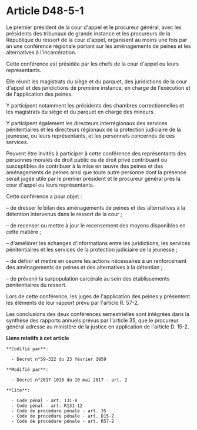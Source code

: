 # Article D48-5-1

Le premier président de la cour d'appel et le procureur général, avec les présidents des tribunaux de grande instance et les
procureurs de la République du ressort de la cour d'appel, organisent au moins une fois par an une conférence régionale
portant sur les aménagements de peines et les alternatives à l'incarcération.

Cette conférence est présidée par les chefs de la cour d'appel ou leurs représentants.

Elle réunit les magistrats du siège et du parquet, des juridictions de la cour d'appel et des juridictions de première
instance, en charge de l'exécution et de l'application des peines.

Y participent notamment les présidents des chambres correctionnelles et les magistrats du siège et du parquet en charge des
mineurs.

Y participent également les directeurs interrégionaux des services pénitentiaires et les directeurs régionaux de la
protection judiciaire de la jeunesse, ou leurs représentants, et les personnels concernés de ces services.

Peuvent être invités à participer à cette conférence des représentants des personnes morales de droit public ou de droit
privé contribuant ou susceptibles de contribuer à la mise en œuvre des peines et des aménagements de peines ainsi que toute
autre personne dont la présence serait jugée utile par le premier président et le procureur général près la cour d'appel ou
leurs représentants.

Cette conférence a pour objet :

– de dresser le bilan des aménagements de peines et des alternatives à la détention intervenus dans le ressort de la cour ;

– de recenser ou mettre à jour le recensement des moyens disponibles en cette matière ;

– d'améliorer les échanges d'informations entre les juridictions, les services pénitentiaires et les services de la
protection judiciaire de la jeunesse ;

– de définir et mettre en oeuvre les actions nécessaires à un renforcement des aménagements de peines et des alternatives à
la détention ;

– de prévenir la surpopulation carcérale au sein des établissements pénitentiaires du ressort.

Lors de cette conférence, les juges de l'application des peines y présentent les éléments de leur rapport prévu par l'article
R. 57-2.

Les conclusions des deux conférences semestrielles sont intégrées dans la synthèse des rapports annuels prévus par l'article
35, que le procureur général adresse au ministère de la justice en application de l'article D. 15-2.

**Liens relatifs à cet article**

	**Codifié par**:

	  - Décret n°59-322 du 23 février 1959

	**Modifié par**:

	  - Décret n°2017-1018 du 10 mai 2017 - art. 2

	**Cite**:

	  - Code pénal - art. 131-8
	  - Code pénal - art. R131-12
	  - Code de procédure pénale - art. 35
	  - Code de procédure pénale - art. D15-2
	  - Code de procédure pénale - art. R57-2
